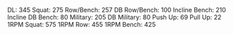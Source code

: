 DL: 345
 Squat: 275
 Row/Bench: 257
 DB Row/Bench: 100
 Incline Bench: 210
 Incline DB Bench: 80
 Military: 205
 DB Military: 80
 Push Up: 69
 Pull Up: 22
 1RPM Squat: 575
 1RPM Row: 455
 1RPM Bench: 425
